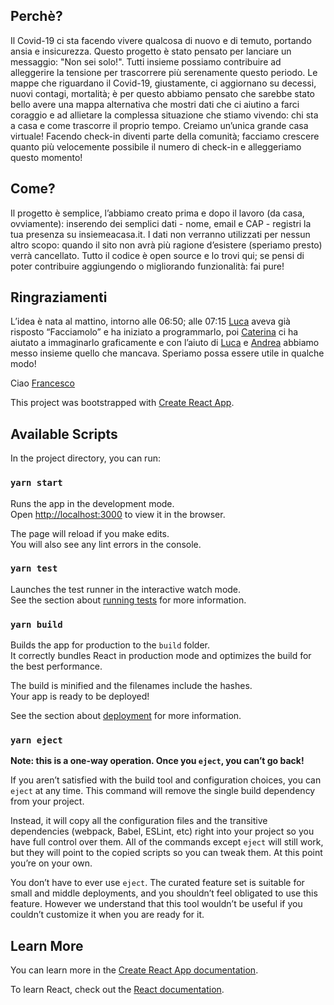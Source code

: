 ## Perchè?
Il Covid-19 ci sta facendo vivere qualcosa di nuovo e di temuto, portando ansia e insicurezza. Questo progetto è stato pensato per lanciare un messaggio: "Non sei solo!". Tutti insieme possiamo contribuire ad alleggerire la tensione per trascorrere più serenamente questo periodo.
Le mappe che riguardano il Covid-19, giustamente, ci aggiornano su decessi, nuovi contagi, mortalità; è per questo abbiamo pensato che sarebbe stato bello avere una mappa alternativa che mostri dati che ci aiutino a farci coraggio e ad allietare la complessa situazione che stiamo vivendo: chi sta a casa e come trascorre il proprio tempo.
Creiamo un’unica grande casa virtuale! Facendo check-in diventi parte della comunità; facciamo crescere quanto più velocemente possibile il numero di check-in e alleggeriamo questo momento!
## Come?
Il progetto è semplice, l’abbiamo creato prima e dopo il lavoro (da casa, ovviamente): inserendo dei semplici dati - nome, email e CAP - registri la tua presenza su insiemeacasa.it. I dati non verranno utilizzati per nessun altro scopo: quando il sito non avrà più ragione d’esistere (speriamo presto) verrà cancellato. Tutto il codice è open source e lo trovi qui; se pensi di poter contribuire aggiungendo o migliorando funzionalità: fai pure!
## Ringraziamenti
L’idea è nata al mattino, intorno alle 06:50; alle 07:15 [Luca](https://www.linkedin.com/in/luca-simonetti/) aveva già risposto “Facciamolo” e ha iniziato a programmarlo, poi [Caterina](https://www.linkedin.com/in/caterina-marzolla-b5a575a3) ci ha aiutato a immaginarlo graficamente e con l’aiuto di [Luca](https://www.linkedin.com/in/lucalorenzinivittorio/) e [Andrea](https://www.instagram.com/andreaferraroyo/) abbiamo messo insieme quello che mancava. Speriamo possa essere utile in qualche modo!

Ciao
[Francesco](https://www.linkedin.com/in/frastab/)







This project was bootstrapped with [Create React App](https://github.com/facebook/create-react-app).

## Available Scripts

In the project directory, you can run:

### `yarn start`

Runs the app in the development mode.<br />
Open [http://localhost:3000](http://localhost:3000) to view it in the browser.

The page will reload if you make edits.<br />
You will also see any lint errors in the console.

### `yarn test`

Launches the test runner in the interactive watch mode.<br />
See the section about [running tests](https://facebook.github.io/create-react-app/docs/running-tests) for more information.

### `yarn build`

Builds the app for production to the `build` folder.<br />
It correctly bundles React in production mode and optimizes the build for the best performance.

The build is minified and the filenames include the hashes.<br />
Your app is ready to be deployed!

See the section about [deployment](https://facebook.github.io/create-react-app/docs/deployment) for more information.

### `yarn eject`

**Note: this is a one-way operation. Once you `eject`, you can’t go back!**

If you aren’t satisfied with the build tool and configuration choices, you can `eject` at any time. This command will remove the single build dependency from your project.

Instead, it will copy all the configuration files and the transitive dependencies (webpack, Babel, ESLint, etc) right into your project so you have full control over them. All of the commands except `eject` will still work, but they will point to the copied scripts so you can tweak them. At this point you’re on your own.

You don’t have to ever use `eject`. The curated feature set is suitable for small and middle deployments, and you shouldn’t feel obligated to use this feature. However we understand that this tool wouldn’t be useful if you couldn’t customize it when you are ready for it.

## Learn More

You can learn more in the [Create React App documentation](https://facebook.github.io/create-react-app/docs/getting-started).

To learn React, check out the [React documentation](https://reactjs.org/).
